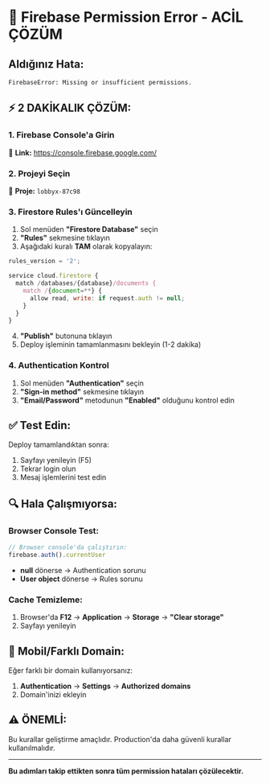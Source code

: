 # 🚨 Firebase Permission Error - ACİL ÇÖZÜM

## Aldığınız Hata:
```
FirebaseError: Missing or insufficient permissions.
```

## ⚡ 2 DAKİKALIK ÇÖZÜM:

### 1. Firebase Console'a Girin
🔗 **Link:** https://console.firebase.google.com/

### 2. Projeyi Seçin
📱 **Proje:** `lobbyx-87c98`

### 3. Firestore Rules'ı Güncelleyin
1. Sol menüden **"Firestore Database"** seçin
2. **"Rules"** sekmesine tıklayın
3. Aşağıdaki kuralı **TAM** olarak kopyalayın:

```javascript
rules_version = '2';

service cloud.firestore {
  match /databases/{database}/documents {
    match /{document=**} {
      allow read, write: if request.auth != null;
    }
  }
}
```

4. **"Publish"** butonuna tıklayın
5. Deploy işleminin tamamlanmasını bekleyin (1-2 dakika)

### 4. Authentication Kontrol
1. Sol menüden **"Authentication"** seçin
2. **"Sign-in method"** sekmesine tıklayın  
3. **"Email/Password"** metodunun **"Enabled"** olduğunu kontrol edin

## ✅ Test Edin:

Deploy tamamlandıktan sonra:
1. Sayfayı yenileyin (F5)
2. Tekrar login olun
3. Mesaj işlemlerini test edin

## 🔍 Hala Çalışmıyorsa:

### Browser Console Test:
```javascript
// Browser console'da çalıştırın:
firebase.auth().currentUser
```

- **null** dönerse → Authentication sorunu
- **User object** dönerse → Rules sorunu

### Cache Temizleme:
1. Browser'da **F12** → **Application** → **Storage** → **"Clear storage"**
2. Sayfayı yenileyin

## 📱 Mobil/Farklı Domain:

Eğer farklı bir domain kullanıyorsanız:
1. **Authentication** → **Settings** → **Authorized domains**
2. Domain'inizi ekleyin

## ⚠️ ÖNEMLİ:

Bu kurallar geliştirme amaçlıdır. Production'da daha güvenli kurallar kullanılmalıdır.

---
**Bu adımları takip ettikten sonra tüm permission hataları çözülecektir.**
